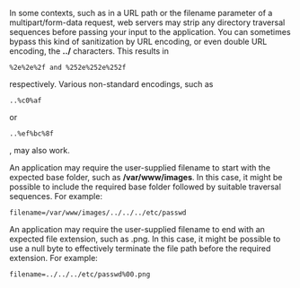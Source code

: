In some contexts, such as in a URL path or the filename parameter of a multipart/form-data request, web servers may strip any directory traversal sequences before passing your input to the application. You can sometimes bypass this kind of sanitization by URL encoding, or even double URL encoding, the **../** characters. This results in 

```
%2e%2e%2f and %252e%252e%252f
```
respectively. Various non-standard encodings, such as 

```
..%c0%af
```

or 

```
..%ef%bc%8f
```
, may also work.

An application may require the user-supplied filename to start with the expected base folder, such as **/var/www/images**. In this case, it might be possible to include the required base folder followed by suitable traversal sequences. For example: 

```
filename=/var/www/images/../../../etc/passwd
```

An application may require the user-supplied filename to end with an expected file extension, such as .png. In this case, it might be possible to use a null byte to effectively terminate the file path before the required extension. For example: 

```
filename=../../../etc/passwd%00.png
```